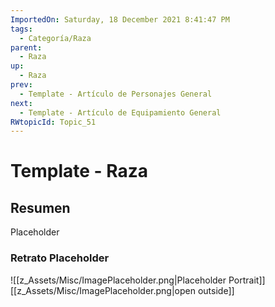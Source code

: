 ```yaml
---
ImportedOn: Saturday, 18 December 2021 8:41:47 PM
tags:
  - Categoría/Raza
parent:
  - Raza
up:
  - Raza
prev:
  - Template - Artículo de Personajes General
next:
  - Template - Artículo de Equipamiento General
RWtopicId: Topic_51
---
```

# Template - Raza
## Resumen
Placeholder

### Retrato Placeholder
![[z_Assets/Misc/ImagePlaceholder.png|Placeholder Portrait]]
[[z_Assets/Misc/ImagePlaceholder.png|open outside]]

